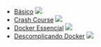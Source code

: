* [Básico](https://www.youtube.com/playlist?list=PLqYy1yOe0SKf0n0wB91etck0ykXZq2dGD) ![](https://geps.dev/progress/100)
* [Crash Course](https://www.youtube.com/playlist?list=PL4cUxeGkcC9hxjeEtdHFNYMtCpjNBm3h7) ![](https://geps.dev/progress/100)
* [Docker Essencial](https://www.youtube.com/playlist?list=PLViOsriojeLrdw5VByn96gphHFxqH3O_N) ![](https://geps.dev/progress/0)
* [Descomplicando Docker](https://www.youtube.com/playlist?list=PLf-O3X2-mxDn1VpyU2q3fuI6YYeIWp5rR) ![](https://geps.dev/progress/0)
